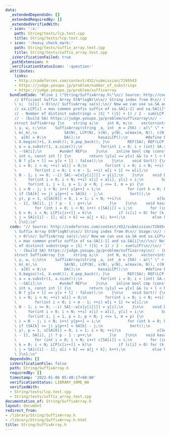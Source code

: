 ```yaml
---
data:
  _extendedDependsOn: []
  _extendedRequiredBy: []
  _extendedVerifiedWith:
  - icon: ':x:'
    path: String/tests/lcp.test.cpp
    title: String/tests/lcp.test.cpp
  - icon: ':heavy_check_mark:'
    path: String/tests/suffix_array.test.cpp
    title: String/tests/suffix_array.test.cpp
  _isVerificationFailed: true
  _pathExtension: h
  _verificationStatusIcon: ':question:'
  attributes:
    links:
    - http://codeforces.com/contest/452/submission/7269543
    - https://judge.yosupo.jp/problem/number_of_substrings
    - https://judge.yosupo.jp/problem/suffixarray
  bundledCode: "#line 1 \"String/SuffixArray.h\"\n// Source: http://codeforces.com/contest/452/submission/7269543\n\
    // Efficient Suffix Array O(N*logN)\n\n// String index from 0\n// Usage:\n// string\
    \ s;  (s[i] > 0)\n// SuffixArray sa(s);\n// Now we can use sa.SA and sa.LCP\n\
    // sa.LCP[i] = max common prefix suffix of sa.SA[i-1] and sa.SA[i]\n//\n// Notes:\n\
    // - Number of distinct substrings = |S| * (|S| + 1) / 2 - sum(LCP)\n//\n// Tested:\n\
    // - (build SA) https://judge.yosupo.jp/problem/suffixarray\n// - (LCP) https://judge.yosupo.jp/problem/number_of_substrings\n\
    struct SuffixArray {\n    string a;\n    int N, m;\n    vector<int> SA, LCP, x,\
    \ y, w, c;\n\n    SuffixArray(string _a, int _m = 256) : a(\" \" + _a), N(a.length()),\
    \ m(_m),\n            SA(N), LCP(N), x(N), y(N), w(max(m, N)), c(N) {\n      \
    \  a[0] = 0;\n        DA();\n        kasaiLCP();\n        #define REF(X) { rotate(X.begin(),\
    \ X.begin()+1, X.end()); X.pop_back(); }\n        REF(SA); REF(LCP);\n       \
    \ a = a.substr(1, a.size());\n        for(int i = 0; i < (int) SA.size(); ++i)\
    \ --SA[i];\n        #undef REF\n    }\n\n    inline bool cmp (const int u, const\
    \ int v, const int l) {\n        return (y[u] == y[v] && (u + l < N && v + l <\
    \ N ? y[u + l] == y[v + l] : false));\n    }\n\n    void Sort() {\n        for(int\
    \ i = 0; i < m; ++i) w[i] = 0;\n        for(int i = 0; i < N; ++i) ++w[x[y[i]]];\n\
    \        for(int i = 0; i < m - 1; ++i) w[i + 1] += w[i];\n        for(int i =\
    \ N - 1; i >= 0; --i) SA[--w[x[y[i]]]] = y[i];\n    }\n\n    void DA() {\n   \
    \     for(int i = 0; i < N; ++i) x[i] = a[i], y[i] = i;\n        Sort();\n   \
    \     for(int i, j = 1, p = 1; p < N; j <<= 1, m = p) {\n            for(p = 0,\
    \ i = N - j; i < N; i++) y[p++] = i;\n            for (int k = 0; k < N; ++k)\
    \ if (SA[k] >= j) y[p++] = SA[k] - j;\n            Sort();\n            for(swap(x,\
    \ y), p = 1, x[SA[0]] = 0, i = 1; i < N; ++i)\n                x[SA[i]] = cmp(SA[i\
    \ - 1], SA[i], j) ? p - 1 : p++;\n        }\n    }\n\n    void kasaiLCP() {\n\
    \        for (int i = 0; i < N; i++) c[SA[i]] = i;\n        for (int i = 0, j,\
    \ k = 0; i < N; LCP[c[i++]] = k)\n            if (c[i] > 0) for (k ? k-- : 0,\
    \ j = SA[c[i] - 1]; a[i + k] == a[j + k]; k++);\n            else k = 0;\n   \
    \ }\n};\n"
  code: "// Source: http://codeforces.com/contest/452/submission/7269543\n// Efficient\
    \ Suffix Array O(N*logN)\n\n// String index from 0\n// Usage:\n// string s;  (s[i]\
    \ > 0)\n// SuffixArray sa(s);\n// Now we can use sa.SA and sa.LCP\n// sa.LCP[i]\
    \ = max common prefix suffix of sa.SA[i-1] and sa.SA[i]\n//\n// Notes:\n// - Number\
    \ of distinct substrings = |S| * (|S| + 1) / 2 - sum(LCP)\n//\n// Tested:\n//\
    \ - (build SA) https://judge.yosupo.jp/problem/suffixarray\n// - (LCP) https://judge.yosupo.jp/problem/number_of_substrings\n\
    struct SuffixArray {\n    string a;\n    int N, m;\n    vector<int> SA, LCP, x,\
    \ y, w, c;\n\n    SuffixArray(string _a, int _m = 256) : a(\" \" + _a), N(a.length()),\
    \ m(_m),\n            SA(N), LCP(N), x(N), y(N), w(max(m, N)), c(N) {\n      \
    \  a[0] = 0;\n        DA();\n        kasaiLCP();\n        #define REF(X) { rotate(X.begin(),\
    \ X.begin()+1, X.end()); X.pop_back(); }\n        REF(SA); REF(LCP);\n       \
    \ a = a.substr(1, a.size());\n        for(int i = 0; i < (int) SA.size(); ++i)\
    \ --SA[i];\n        #undef REF\n    }\n\n    inline bool cmp (const int u, const\
    \ int v, const int l) {\n        return (y[u] == y[v] && (u + l < N && v + l <\
    \ N ? y[u + l] == y[v + l] : false));\n    }\n\n    void Sort() {\n        for(int\
    \ i = 0; i < m; ++i) w[i] = 0;\n        for(int i = 0; i < N; ++i) ++w[x[y[i]]];\n\
    \        for(int i = 0; i < m - 1; ++i) w[i + 1] += w[i];\n        for(int i =\
    \ N - 1; i >= 0; --i) SA[--w[x[y[i]]]] = y[i];\n    }\n\n    void DA() {\n   \
    \     for(int i = 0; i < N; ++i) x[i] = a[i], y[i] = i;\n        Sort();\n   \
    \     for(int i, j = 1, p = 1; p < N; j <<= 1, m = p) {\n            for(p = 0,\
    \ i = N - j; i < N; i++) y[p++] = i;\n            for (int k = 0; k < N; ++k)\
    \ if (SA[k] >= j) y[p++] = SA[k] - j;\n            Sort();\n            for(swap(x,\
    \ y), p = 1, x[SA[0]] = 0, i = 1; i < N; ++i)\n                x[SA[i]] = cmp(SA[i\
    \ - 1], SA[i], j) ? p - 1 : p++;\n        }\n    }\n\n    void kasaiLCP() {\n\
    \        for (int i = 0; i < N; i++) c[SA[i]] = i;\n        for (int i = 0, j,\
    \ k = 0; i < N; LCP[c[i++]] = k)\n            if (c[i] > 0) for (k ? k-- : 0,\
    \ j = SA[c[i] - 1]; a[i + k] == a[j + k]; k++);\n            else k = 0;\n   \
    \ }\n};\n"
  dependsOn: []
  isVerificationFile: false
  path: String/SuffixArray.h
  requiredBy: []
  timestamp: '2022-01-06 05:40:17+08:00'
  verificationStatus: LIBRARY_SOME_WA
  verifiedWith:
  - String/tests/lcp.test.cpp
  - String/tests/suffix_array.test.cpp
documentation_of: String/SuffixArray.h
layout: document
redirect_from:
- /library/String/SuffixArray.h
- /library/String/SuffixArray.h.html
title: String/SuffixArray.h
---
```

